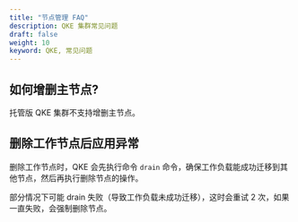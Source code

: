 ```yaml
---
title: "节点管理 FAQ"
description: QKE 集群常见问题
draft: false
weight: 10
keyword: QKE, 常见问题 
---
```


## 如何增删主节点?

托管版 QKE 集群不支持增删主节点。

## 删除工作节点后应用异常

删除工作节点时，QKE 会先执行命令 `drain` 命令，确保工作负载能成功迁移到其他节点，然后再执行删除节点的操作。

部分情况下可能 drain 失败（导致工作负载未成功迁移），这时会重试 2 次，如果一直失败，会强制删除节点。

